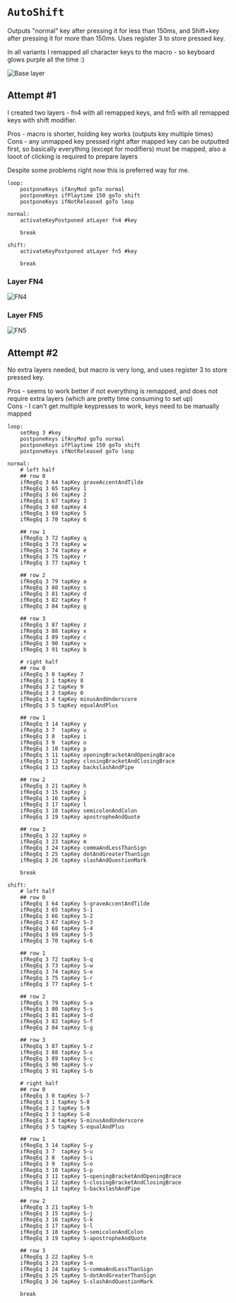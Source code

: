 # `AutoShift`
Outputs "normal" key after pressing it for less than 150ms, and Shift+key after pressing it for more than 150ms. Uses register 3 to store pressed key.

In all variants I remapped all character keys to the macro - so keyboard glows purple all the time :)

![Base layer](/Pictures/AuthShift-Base.png)

## Attempt #1
I created two layers - fn4 with all remapped keys, and fn5 with all remapped keys with shift modifier.

Pros - macro is shorter, holding key works (outputs key multiple times)  
Cons - any unmapped key pressed right after mapped key can be outputted first, so basically everything (except for modifiers) must be mapped, also a looot of clicking is required to prepare layers

Despite some problems right now this is preferred way for me.

```
loop:
    postponeKeys ifAnyMod goTo normal
    postponeKeys ifPlaytime 150 goTo shift
    postponeKeys ifNotReleased goTo loop

normal:
    activateKeyPostponed atLayer fn4 #key

    break

shift:
    activateKeyPostponed atLayer fn5 #key

    break
```

### Layer FN4
![FN4](/Pictures/AuthShift-FN4.png)

### Layer FN5
![FN5](/Pictures/AuthShift-FN5.png)

## Attempt #2
No extra layers needed, but macro is very long, and uses register 3 to store pressed key.

Pros - seems to work better if not everything is remapped, and does not require extra layers (which are pretty time consuming to set up)  
Cons - I can't get multiple keypresses to work, keys need to be manually mapped

```
loop:
    setReg 3 #key
    postponeKeys ifAnyMod goTo normal
    postponeKeys ifPlaytime 150 goTo shift
    postponeKeys ifNotReleased goTo loop

normal:
    # left half
    ## row 0
    ifRegEq 3 64 tapKey graveAccentAndTilde
    ifRegEq 3 65 tapKey 1
    ifRegEq 3 66 tapKey 2
    ifRegEq 3 67 tapKey 3
    ifRegEq 3 68 tapKey 4
    ifRegEq 3 69 tapKey 5
    ifRegEq 3 70 tapKey 6

    ## row 1
    ifRegEq 3 72 tapKey q
    ifRegEq 3 73 tapKey w
    ifRegEq 3 74 tapKey e
    ifRegEq 3 75 tapKey r
    ifRegEq 3 77 tapKey t

    ## row 2
    ifRegEq 3 79 tapKey a
    ifRegEq 3 80 tapKey s
    ifRegEq 3 81 tapKey d
    ifRegEq 3 82 tapKey f
    ifRegEq 3 84 tapKey g

    ## row 3
    ifRegEq 3 87 tapKey z
    ifRegEq 3 88 tapKey x
    ifRegEq 3 89 tapKey c
    ifRegEq 3 90 tapKey v
    ifRegEq 3 91 tapKey b

    # right half
    ## row 0
    ifRegEq 3 0 tapKey 7
    ifRegEq 3 1 tapKey 8
    ifRegEq 3 2 tapKey 9
    ifRegEq 3 3 tapKey 0
    ifRegEq 3 4 tapKey minusAndUnderscore
    ifRegEq 3 5 tapKey equalAndPlus

    ## row 1
    ifRegEq 3 14 tapKey y
    ifRegEq 3 7  tapKey u
    ifRegEq 3 8  tapKey i
    ifRegEq 3 9  tapKey o
    ifRegEq 3 10 tapKey p
    ifRegEq 3 11 tapKey openingBracketAndOpeningBrace
    ifRegEq 3 12 tapKey closingBracketAndClosingBrace
    ifRegEq 3 13 tapKey backslashAndPipe

    ## row 2
    ifRegEq 3 21 tapKey h
    ifRegEq 3 15 tapKey j
    ifRegEq 3 16 tapKey k
    ifRegEq 3 17 tapKey l
    ifRegEq 3 18 tapKey semicolonAndColon
    ifRegEq 3 19 tapKey apostropheAndQuote

    ## row 3
    ifRegEq 3 22 tapKey n
    ifRegEq 3 23 tapKey m
    ifRegEq 3 24 tapKey commaAndLessThanSign
    ifRegEq 3 25 tapKey dotAndGreaterThanSign
    ifRegEq 3 26 tapKey slashAndQuestionMark

    break

shift:
    # left half
    ## row 0
    ifRegEq 3 64 tapKey S-graveAccentAndTilde
    ifRegEq 3 65 tapKey S-1
    ifRegEq 3 66 tapKey S-2
    ifRegEq 3 67 tapKey S-3
    ifRegEq 3 68 tapKey S-4
    ifRegEq 3 69 tapKey S-5
    ifRegEq 3 70 tapKey S-6

    ## row 1
    ifRegEq 3 72 tapKey S-q
    ifRegEq 3 73 tapKey S-w
    ifRegEq 3 74 tapKey S-e
    ifRegEq 3 75 tapKey S-r
    ifRegEq 3 77 tapKey S-t

    ## row 2
    ifRegEq 3 79 tapKey S-a
    ifRegEq 3 80 tapKey S-s
    ifRegEq 3 81 tapKey S-d
    ifRegEq 3 82 tapKey S-f
    ifRegEq 3 84 tapKey S-g

    ## row 3
    ifRegEq 3 87 tapKey S-z
    ifRegEq 3 88 tapKey S-x
    ifRegEq 3 89 tapKey S-c
    ifRegEq 3 90 tapKey S-v
    ifRegEq 3 91 tapKey S-b

    # right half
    ## row 0
    ifRegEq 3 0 tapKey S-7
    ifRegEq 3 1 tapKey S-8
    ifRegEq 3 2 tapKey S-9
    ifRegEq 3 3 tapKey S-0
    ifRegEq 3 4 tapKey S-minusAndUnderscore
    ifRegEq 3 5 tapKey S-equalAndPlus

    ## row 1
    ifRegEq 3 14 tapKey S-y
    ifRegEq 3 7  tapKey S-u
    ifRegEq 3 8  tapKey S-i
    ifRegEq 3 9  tapKey S-o
    ifRegEq 3 10 tapKey S-p
    ifRegEq 3 11 tapKey S-openingBracketAndOpeningBrace
    ifRegEq 3 12 tapKey S-closingBracketAndClosingBrace
    ifRegEq 3 13 tapKey S-backslashAndPipe

    ## row 2
    ifRegEq 3 21 tapKey S-h
    ifRegEq 3 15 tapKey S-j
    ifRegEq 3 16 tapKey S-k
    ifRegEq 3 17 tapKey S-l
    ifRegEq 3 18 tapKey S-semicolonAndColon
    ifRegEq 3 19 tapKey S-apostropheAndQuote

    ## row 3
    ifRegEq 3 22 tapKey S-n
    ifRegEq 3 23 tapKey S-m
    ifRegEq 3 24 tapKey S-commaAndLessThanSign
    ifRegEq 3 25 tapKey S-dotAndGreaterThanSign
    ifRegEq 3 26 tapKey S-slashAndQuestionMark

    break
```
